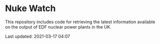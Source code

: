 # Nuke Watch

This repository includes code for retrieving the latest information available on the output of EDF nuclear power plants in the UK.

Last updated: 2021-03-17 04:07